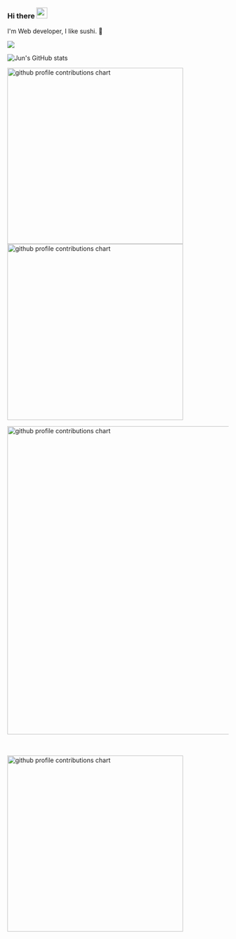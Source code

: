 ### Hi there <img src="https://media.giphy.com/media/hvRJCLFzcasrR4ia7z/giphy.gif" width="25">

I'm Web developer, I like sushi. :sushi:

![](https://komarev.com/ghpvc/?username=RairuDev)

<!--
![Anurag's GitHub stats](https://github-readme-stats.vercel.app/api?username=RairuDev&show_icons=true&theme=dracula)
-->

<!-- [![](https://raw.githubusercontent.com/RairuDev/RairuDev/main/profile-summary-card-profile-summary-card-output/nord_bright/0-profile-details.svg)](https://github.com/vn7n24fzkq/github-profile-summary-cards)
[![](https://raw.githubusercontent.com/RairuDev/RairuDev/main/profile-summary-card-profile-summary-card-output/nord_bright/1-repos-per-language.svg)](https://github.com/vn7n24fzkq/github-profile-summary-cards)
[![](https://raw.githubusercontent.com/RairuDev/RairuDev/main/profile-summary-card-profile-summary-card-output/nord_bright/2-most-commit-language.svg)](https://github.com/vn7n24fzkq/github-profile-summary-cards)
[![](https://raw.githubusercontent.com/RairuDev/RairuDev/main/profile-summary-card-profile-summary-card-output/nord_bright/3-stats.svg)](https://github.com/vn7n24fzkq/github-profile-summary-cards)
![](https://raw.githubusercontent.com/RairuDev/RairuDev/main/profile-summary-card-profile-summary-card-output/nord_bright/4-productive-time.svg) -->
<!--Github Stats-->
<!-- :trophy: Github Stats -->
![Jun's GitHub stats](https://bad-apple-github-readme.vercel.app/api?show_bg=1&username=RairuDev)

<!--Github trophy-->
<!-- [![trophy](https://github-profile-trophy.vercel.app/?username=RairuDev)](https://github.com/RairuDev/github-profile-trophy) -->

<!-- <img src="https://github-readme-stats.vercel.app/api/top-langs?username=RairuDev&show_icons=true&locale=en&layout=compact&theme=chartreuse-dark" alt="ovi" /></p>

<img src="https://github-readme-stats.vercel.app/api?username=RairuDev&show_icons=true&locale=en&theme=chartreuse-dark" alt="ovi" width="410" /></p>


<img src="https://github-profile-trophy.vercel.app/?username=RairuDev&theme=juicyfresh&no-bg=true" /> -->


<p align="left">
  <picture>
    <source media="(prefers-color-scheme: dark)" srcset="profile-summary-card-output/metrics.base.svg" width="400" />
    <source media="(prefers-color-scheme: light)" srcset="profile-summary-card-output/metrics.base.svg" width="400" />
    <img alt="github profile contributions chart" src="https://raw.githubusercontent.com/RairuDev/RairuDev/profile-summary-card-output-3d-contrib/day.svg" />
  </picture>
  <picture>
   	<source media="(prefers-color-scheme: dark)" srcset="profile-summary-card-output/details.svg" width="400" />
    <source media="(prefers-color-scheme: light)" srcset="profile-summary-card-output/details.svg" width="400" />
    <img alt="github profile contributions chart" src="https://raw.githubusercontent.com/RairuDev/RairuDev/profile-summary-card-output-3d-contrib/day.svg" />
  </picture>
</p>

<p align="left" >
	<picture>
	  <source media="(prefers-color-scheme: dark)"  srcset="profile-3d-contrib/profile-night-rainbow.svg" width="700" />
	  <source media="(prefers-color-scheme: light)" srcset="profile-3d-contrib/profile-season-animate.svg" width="700" />
	  <img alt="github profile contributions chart" src="https://raw.githubusercontent.com/RairuDev/RairuDev/profile-summary-card-output-3d-contrib/day.svg" />
	</picture>
</p>　

<p align="left">
<picture>
  <source media="(prefers-color-scheme: light)" srcset="profile-summary-card-output/metrics.plugin.habits.svg" width="400" />
  <source media="(prefers-color-scheme: dark)"  srcset="profile-summary-card-output/metrics.plugin.habits.svg" width="400" />
  <img alt="github profile contributions chart" src="https://raw.githubusercontent.com/RairuDev/RairuDev/profile-summary-card-output-3d-contrib/day.svg" />
</picture>

